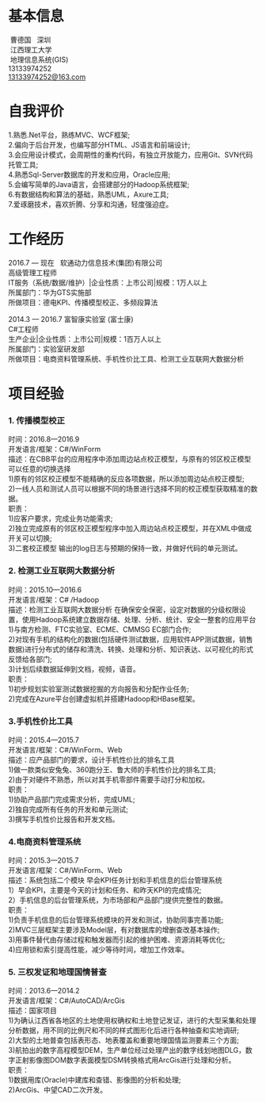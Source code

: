 # 基本信息 #

  曹德国    深圳  
  江西理工大学  
  地理信息系统(GIS)  
  13133974252   
  13133974252@163.com

# 自我评价 #
1.熟悉.Net平台，熟练MVC、WCF框架;  
2.偏向于后台开发，也编写部分HTML、JS语言和前端设计;  
3.会应用设计模式，会周期性的重构代码，有独立开放能力，应用Git、SVN代码托管工具;   
4.熟悉Sql-Server数据库的开发和应用，Oracle应用;    
5.会编写简单的Java语言，会搭建部分的Hadoop系统框架;   
6.有数据结构和算法的基础，熟悉UML，Axure工具;   
7.爱琢磨技术，喜欢折腾、分享和沟通，轻度强迫症。   

# 工作经历 #
2016.7 — 现在   软通动力信息技术(集团)有限公司    
高级管理工程师   
IT服务（系统/数据/维护）|企业性质：上市公司|规模：1万人以上   
所属部门：华为GTS实施部   
所做项目：德电KPI、传播模型校正、多频段算法   

2014.3 — 2016.7  富智康实验室 (富士康)   
C#工程师   
生产企业|企业性质：上市公司|规模：1百万人以上    
所属部门：实验室研发部   
所做项目：电商资料管理系统、手机性价比工具、检测工业互联网大数据分析    

# 项目经验 #

### 1. 传播模型校正 
时间：2016.8—2016.9</br>
开发语言/框架：C#/WinForm</br>
描述：在CBB平台的应用程序中添加周边站点校正模型，与原有的邻区校正模型可以任意的切换选择   
1)原有的邻区校正模型不能精确的反应各项数据，所以添加周边站点校正模型;    
2)一线人员和测试人员可以根据不同的场景进行选择不同的校正模型获取精准的数据。   
职责：   
1)应客户要求，完成业务功能需求;   
2)独立完成原有的邻区校正模型程序中加入周边站点校正模型，并在XML中做成开关可以切换;    
3)二套校正模型 输出的log日志与预期的保持一致，并做好代码的单元测试。

### 2. 检测工业互联网大数据分析 
时间：2015.10—2016.6   
开发语言/框架：C# /Hadoop    
描述：检测工业互联网大数据分析 在确保安全保密，设定对数据的分级权限设置，使用Hadoop系统建立数据存储、处理、分析、统计、安全一整套的应用平台   
1)与南方检测、FTC实验室、ECME、CMMSG EC部门合作;   
2)对现有手机的结构化的数据(包括硬件测试数据，应用软件APP测试数据，销售数据)进行分布式的储存和清洗、转换、处理和分析、知识表达、以可视化的形式反馈给各部门;   
3)计划后续数据延伸到文档，视频，语音。    
职责：   
1)初步规划实验室测试数据挖掘的方向报告和分配作业任务;    
2)完成在Azure平台创建虚拟机并搭建Hadoop和HBase框架。

### 3.手机性价比工具 
时间：2015.4—2015.7    
开发语言/框架：C#/WinForm、Web    
描述：应产品部门的要求，设计手机性价比的排名工具    
1)做一款类似安兔兔、360跑分王、鲁大师的手机性价比的排名工具;   
2)由于对硬件不熟悉，所以对其手机零部件需要手动打分和加权。    
职责：   
1)协助产品部门完成需求分析，完成UML;   
2)独自完成所有任务的开发和单元测试;   
3)撰写手机性价比报告和开发文档。

### 4.电商资料管理系统 
时间：2015.3—2015.7    
开发语言/框架：C#/WinForm、Web    
描述：系统包括二个模块 早会KPI任务计划和手机信息的后台管理系统   
1）早会KPI，主要是今天的计划和任务、和昨天KPI的完成情况;    
2）手机信息的后台管理系统，为市场部和产品部门提供完整性的数据。    
职责：   
1)负责手机信息的后台管理系统模块的开发和测试，协助同事完善功能;   
2)MVC三层框架主要涉及Model层，有对数据库的增删查改基本操作;   
3)用事件替代由存储过程和触发器而引起的维护困难、资源消耗等优化;   
4)应用锁和索引提高性能，减少等待时间，增加工作效率。

### 5. 三权发证和地理国情普查
时间：2013.6—2014.2    
开发语言/框架：C#/AutoCAD/ArcGis   
描述：国家项目   
1)为确认江西省各地区的土地使用权确权和土地登记发证，进行的大型采集和处理分析数据，用不同的比例尺和不同的样式图形化后进行各种抽查和实地调研;   
2)大型的土地普查包括表形态、地表覆盖和重要地理国情监测要素三个方面;   
3)航拍出的数字高程模型DEM，生产单位经过处理产出的数字线划地图DLG，数字正射影像图DOM数字表面模型DSM转换格式用ArcGis进行处理和分析。   
职责：   
1)数据用库(Oracle)中建库和查错、影像图的分析和处理;   
2)ArcGis、中望CAD二次开发。

